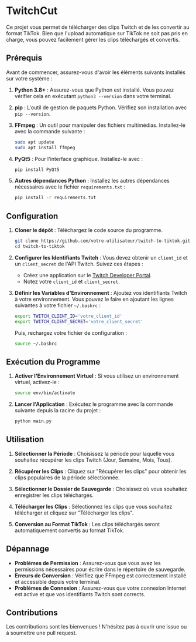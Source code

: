 # TwitchCut

Ce projet vous permet de télécharger des clips Twitch et de les convertir au format TikTok. Bien que l'upload automatique sur TikTok ne soit pas pris en charge, vous pouvez facilement gérer les clips téléchargés et convertis.

## Prérequis

Avant de commencer, assurez-vous d'avoir les éléments suivants installés sur votre système :

1. **Python 3.8+** : Assurez-vous que Python est installé. Vous pouvez vérifier cela en exécutant `python3 --version` dans votre terminal.

2. **pip** : L'outil de gestion de paquets Python. Vérifiez son installation avec `pip --version`.

3. **FFmpeg** : Un outil pour manipuler des fichiers multimédias. Installez-le avec la commande suivante :
   ```bash
   sudo apt update
   sudo apt install ffmpeg
   ```

4. **PyQt5** : Pour l'interface graphique. Installez-le avec :
   ```bash
   pip install PyQt5
   ```

5. **Autres dépendances Python** : Installez les autres dépendances nécessaires avec le fichier `requirements.txt` :
   ```bash
   pip install -r requirements.txt
   ```

## Configuration

1. **Cloner le dépôt** : Téléchargez le code source du programme.
   ```bash
   git clone https://github.com/votre-utilisateur/twitch-to-tiktok.git
   cd twitch-to-tiktok
   ```

2. **Configurer les Identifiants Twitch** : Vous devez obtenir un `client_id` et un `client_secret` de l'API Twitch. Suivez ces étapes :
   - Créez une application sur le [Twitch Developer Portal](https://dev.twitch.tv/console/apps).
   - Notez votre `client_id` et `client_secret`.

3. **Définir les Variables d'Environnement** : Ajoutez vos identifiants Twitch à votre environnement. Vous pouvez le faire en ajoutant les lignes suivantes à votre fichier `~/.bashrc` :
   ```bash
   export TWITCH_CLIENT_ID='votre_client_id'
   export TWITCH_CLIENT_SECRET='votre_client_secret'
   ```
   Puis, rechargez votre fichier de configuration :
   ```bash
   source ~/.bashrc
   ```

## Exécution du Programme

1. **Activer l'Environnement Virtuel** : Si vous utilisez un environnement virtuel, activez-le :
   ```bash
   source env/bin/activate
   ```

2. **Lancer l'Application** : Exécutez le programme avec la commande suivante depuis la racine du projet :
   ```bash
   python main.py
   ```

## Utilisation

1. **Sélectionner la Période** : Choisissez la période pour laquelle vous souhaitez récupérer les clips Twitch (Jour, Semaine, Mois, Tous).

2. **Récupérer les Clips** : Cliquez sur "Récupérer les clips" pour obtenir les clips populaires de la période sélectionnée.

3. **Sélectionner le Dossier de Sauvegarde** : Choisissez où vous souhaitez enregistrer les clips téléchargés.

4. **Télécharger les Clips** : Sélectionnez les clips que vous souhaitez télécharger et cliquez sur "Télécharger les clips".

5. **Conversion au Format TikTok** : Les clips téléchargés seront automatiquement convertis au format TikTok.

## Dépannage

- **Problèmes de Permission** : Assurez-vous que vous avez les permissions nécessaires pour écrire dans le répertoire de sauvegarde.
- **Erreurs de Conversion** : Vérifiez que FFmpeg est correctement installé et accessible depuis votre terminal.
- **Problèmes de Connexion** : Assurez-vous que votre connexion Internet est active et que vos identifiants Twitch sont corrects.

## Contributions

Les contributions sont les bienvenues ! N'hésitez pas à ouvrir une issue ou à soumettre une pull request.